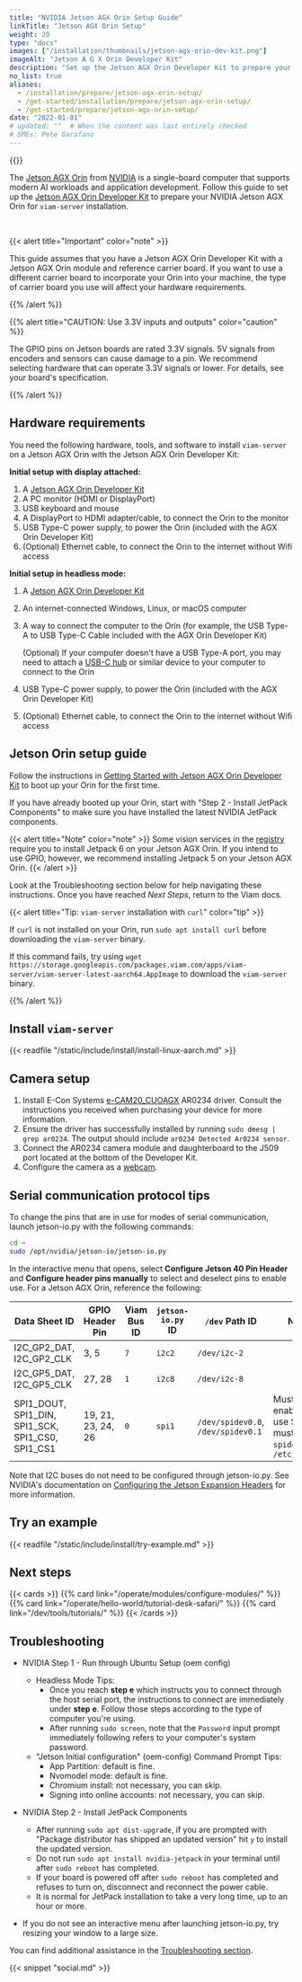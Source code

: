 ```yaml
---
title: "NVIDIA Jetson AGX Orin Setup Guide"
linkTitle: "Jetson AGX Orin Setup"
weight: 20
type: "docs"
images: ["/installation/thumbnails/jetson-agx-orin-dev-kit.png"]
imageAlt: "Jetson A G X Orin Developer Kit"
description: "Set up the Jetson AGX Orin Developer Kit to prepare your NVIDIA Jetson AGX Orin for viam-server installation."
no_list: true
aliases:
  - /installation/prepare/jetson-agx-orin-setup/
  - /get-started/installation/prepare/jetson-agx-orin-setup/
  - /get-started/prepare/jetson-agx-orin-setup/
date: "2022-01-01"
# updated: ""  # When the content was last entirely checked
# SMEs: Pete Garafano
---
```


<div class="td-max-width-on-larger-screens text-center">
{{<imgproc src="installation/thumbnails/jetson-agx-orin-dev-kit.png" alt="The grey and chunky front of the NVIDIA Jetson AGX Orin single-board computer development kit." resize="200x" declaredimensions=true >}}
</div>

The [Jetson AGX Orin](https://developer.nvidia.com/embedded/jetson-orin) from [NVIDIA](https://www.nvidia.com/) is a single-board computer that supports modern AI workloads and application development.
Follow this guide to set up the [Jetson AGX Orin Developer Kit](https://developer.nvidia.com/embedded/learn/get-started-jetson-agx-orin-devkit) to prepare your NVIDIA Jetson AGX Orin for `viam-server` installation.

<div style="clear:both;"><br /></div>

{{< alert title="Important" color="note" >}}

This guide assumes that you have a Jetson AGX Orin Developer Kit with a Jetson AGX Orin module and reference carrier board.
If you want to use a different carrier board to incorporate your Orin into your machine, the type of carrier board you use will affect your hardware requirements.

{{% /alert %}}

{{% alert title="CAUTION: Use 3.3V inputs and outputs" color="caution" %}}

The GPIO pins on Jetson boards are rated 3.3V signals. 5V signals from encoders and sensors can cause damage to a pin. We recommend selecting hardware that can operate 3.3V signals or lower.
For details, see your board's specification.

{{% /alert %}}

## Hardware requirements

You need the following hardware, tools, and software to install `viam-server` on a Jetson AGX Orin with the Jetson AGX Orin Developer Kit:

**Initial setup with display attached:**

1. A [Jetson AGX Orin Developer Kit](https://developer.nvidia.com/embedded/learn/get-started-jetson-agx-orin-devkit)
2. A PC monitor (HDMI or DisplayPort)
3. USB keyboard and mouse
4. A DisplayPort to HDMI adapter/cable, to connect the Orin to the monitor
5. USB Type-C power supply, to power the Orin (included with the AGX Orin Developer Kit)
6. (Optional) Ethernet cable, to connect the Orin to the internet without Wifi access

**Initial setup in headless mode:**

1. A [Jetson AGX Orin Developer Kit](https://developer.nvidia.com/embedded/learn/get-started-jetson-agx-orin-devkit)
2. An internet-connected Windows, Linux, or macOS computer
3. A way to connect the computer to the Orin (for example, the USB Type-A to USB Type-C Cable included with the AGX Orin Developer Kit)

   (Optional) If your computer doesn't have a USB Type-A port, you may need to attach a [USB-C hub](https://toomanyadapters.com/best-usb-hubs/) or similar device to your computer to connect to the Orin

4. USB Type-C power supply, to power the Orin (included with the AGX Orin Developer Kit)
5. (Optional) Ethernet cable, to connect the Orin to the internet without Wifi access

## Jetson Orin setup guide

Follow the instructions in [Getting Started with Jetson AGX Orin Developer Kit](https://developer.nvidia.com/embedded/learn/get-started-jetson-agx-orin-devkit) to boot up your Orin for the first time.

If you have already booted up your Orin, start with "Step 2 - Install JetPack Components" to make sure you have installed the latest NVIDIA JetPack components.

{{< alert title="Note" color="note" >}}
Some vision services in the [registry](https://app.viam.com/registry) require you to install Jetpack 6 on your Jetson AGX Orin.
If you intend to use GPIO, however, we recommend installing Jetpack 5 on your Jetson AGX Orin.
{{< /alert >}}

Look at the Troubleshooting section below for help navigating these instructions.
Once you have reached _Next Steps_, return to the Viam docs.

{{< alert title="Tip: <code>viam-server</code> installation with <code>curl</code>" color="tip" >}}

If `curl` is not installed on your Orin, run `sudo apt install curl` before downloading the `viam-server` binary.

If this command fails, try using `wget https://storage.googleapis.com/packages.viam.com/apps/viam-server/viam-server-latest-aarch64.AppImage` to download the `viam-server` binary.

{{% /alert %}}

## Install `viam-server`

{{< readfile "/static/include/install/install-linux-aarch.md" >}}

## Camera setup

1. Install E-Con Systems [e-CAM20_CUOAGX](https://www.e-consystems.com/nvidia-cameras/jetson-agx-orin-cameras/full-hd-ar0234-color-global-shutter-camera.asp) AR0234 driver.
   Consult the instructions you received when purchasing your device for more information.
2. Ensure the driver has successfully installed by running `sudo dmesg | grep ar0234`. The output should include `ar0234 Detected Ar0234 sensor`.
3. Connect the AR0234 camera module and daughterboard to the J509 port located at the bottom of the Developer Kit.
4. Configure the camera as a [webcam](/operate/reference/components/camera/webcam/).

## Serial communication protocol tips

To change the pins that are in use for modes of serial communication, launch <file>jetson-io.py</file> with the following commands:

```sh { class="command-line" data-prompt="$"}
cd ~
sudo /opt/nvidia/jetson-io/jetson-io.py
```

In the interactive menu that opens, select **Configure Jetson 40 Pin Header** and **Configure header pins manually** to select and deselect pins to enable use.
For a Jetson AGX Orin, reference the following:

<!-- prettier-ignore -->
| Data Sheet ID | GPIO Header Pin | Viam Bus ID | `jetson-io.py` ID | `/dev` Path ID | Notes |
| ------------- | --------------- | ----------- | ----------------- | ----------- | ----- |
| I2C_GP2_DAT, I2C_GP2_CLK | 3, 5 | `7` | `i2c2` | `/dev/i2c-2` | |
| I2C_GP5_DAT, I2C_GP5_CLK | 27, 28 | `1` | `i2c8` | `/dev/i2c-8` | |
| SPI1_DOUT, SPI1_DIN, SPI1_SCK, SPI1_CS0, SPI1_CS1 | 19, 21, 23, 24, 26 | `0` | `spi1` | `/dev/spidev0.0`, `/dev/spidev0.1` | Must be enabled to use SPI bus, must add `spidev` to `/etc/modules` |

Note that I2C buses do not need to be configured through <file>jetson-io.py</file>.
See NVIDIA's documentation on [Configuring the Jetson Expansion Headers](https://docs.nvidia.com/jetson/archives/r35.1/DeveloperGuide/text/HR/ConfiguringTheJetsonExpansionHeaders.html) for more information.

## Try an example

{{< readfile "/static/include/install/try-example.md" >}}

## Next steps

{{< cards >}}
{{% card link="/operate/modules/configure-modules/" %}}
{{% card link="/operate/hello-world/tutorial-desk-safari/" %}}
{{% card link="/dev/tools/tutorials/" %}}
{{< /cards >}}

## Troubleshooting

- NVIDIA Step 1 - Run through Ubuntu Setup (oem config)

  - Headless Mode Tips:
    - Once you reach **step e** which instructs you to connect through the host serial port, the instructions to connect are immediately under **step e**.
      Follow those steps according to the type of computer you're using.
    - After running `sudo screen`, note that the `Password` input prompt immediately following refers to your computer's system password.
  - "Jetson Initial configuration" (oem-config) Command Prompt Tips:
    - App Partition: default is fine.
    - Nvomodel mode: default is fine.
    - Chromium install: not necessary, you can skip.
    - Signing into online accounts: not necessary, you can skip.

- NVIDIA Step 2 - Install JetPack Components
  - After running `sudo apt dist-upgrade`, if you are prompted with "Package distributor has shipped an updated version" hit `y` to install the updated version.
  - Do not run `sudo apt install nvidia-jetpack` in your terminal until after `sudo reboot` has completed.
  - If your board is powered off after `sudo reboot` has completed and refuses to turn on, disconnect and reconnect the power cable.
  - It is normal for JetPack installation to take a very long time, up to an hour or more.
- If you do not see an interactive menu after launching <file>jetson-io.py</file>, try resizing your window to a large size.

You can find additional assistance in the [Troubleshooting section](/manage/troubleshoot/troubleshoot/).

{{< snippet "social.md" >}}
